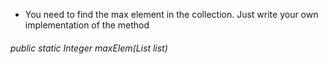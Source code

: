 * You need to find the max element in the collection. Just write your own implementation of the method
  
###### public static Integer maxElem(List<Integer> list)